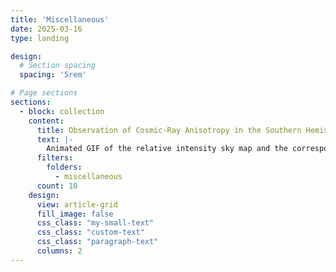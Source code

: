```yaml
---
title: 'Miscellaneous'
date: 2025-03-16
type: landing

design:
  # Section spacing
  spacing: '5rem'

# Page sections
sections:
  - block: collection
    content:
      title: Observation of Cosmic-Ray Anisotropy in the Southern Hemisphere with 12 yr of Data Collected by the IceCube Neutrino Observatory 
      text: |-
        Animated GIF of the relative intensity sky map and the corresponding angular pseudo-power spectrum as a function of energy.
      filters:
        folders:
          - miscellaneous
      count: 10
    design:
      view: article-grid
      fill_image: false
      css_class: "my-small-text"
      css_class: "custom-text"
      css_class: "paragraph-text"
      columns: 2
---
```

